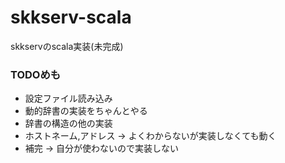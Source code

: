 # skkserv-scala
skkservのscala実装(未完成)

### TODOめも
- 設定ファイル読み込み
- 動的辞書の実装をちゃんとやる
- 辞書の構造の他の実装
- ホストネーム,アドレス → よくわからないが実装しなくても動く
- 補完 → 自分が使わないので実装しない